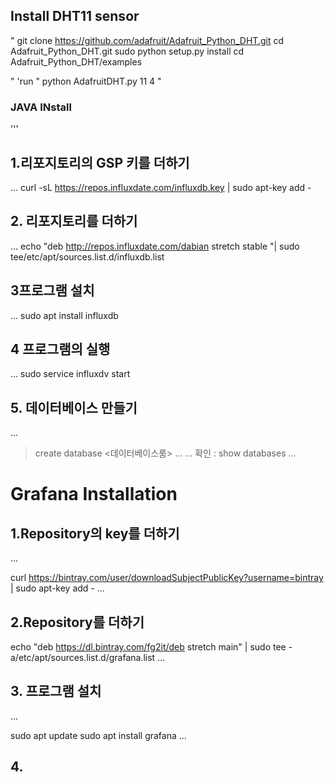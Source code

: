 ## Install DHT11 sensor

"
git clone https://github.com/adafruit/Adafruit_Python_DHT.git
cd Adafruit_Python_DHT.git
sudo python setup.py install
cd Adafruit_Python_DHT/examples

"
'run
"
python AdafruitDHT.py 11 4
"

### JAVA INstall
'''

## 1.리포지토리의 GSP 키를 더하기
...
curl -sL https://repos.influxdate.com/influxdb.key | sudo apt-key add -

## 2. 리포지토리를 더하기
...
echo "deb http://repos.influxdate.com/dabian stretch stable "| sudo tee/etc/apt/sources.list.d/influxdb.list

## 3프로그램 설치
...
sudo apt install influxdb

## 4 프로그램의 실행
...
sudo service influxdv start

## 5. 데이터베이스 만들기
...

>create database <데이터베이스룸>
...
...
확인 : show databases
...
# Grafana Installation
## 1.Repository의 key를 더하기
...

curl https://bintray.com/user/downloadSubjectPublicKey?username=bintray | sudo apt-key add -
...

## 2.Repository를 더하기
echo "deb https://dl.bintray.com/fg2it/deb stretch main" | sudo tee -a/etc/apt/sources.list.d/grafana.list
...

## 3. 프로그램 설치
...

sudo apt update
sudo apt install grafana
...

## 4. 
